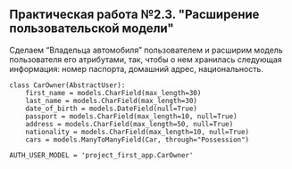## Практическая работа №2.3. "Расширение пользовательской модели"

Сделаем “Владельца автомобиля” пользователем и расширим  модель пользователя его атрибутами, так, чтобы о нем хранилась следующая информация: 
номер паспорта, домашний адрес, национальность. 

```
class CarOwner(AbstractUser):
    first_name = models.CharField(max_length=30)
    last_name = models.CharField(max_length=30)
    date_of_birth = models.DateField(null=True)
    passport = models.CharField(max_length=10, null=True)
    address = models.CharField(max_length=50, null=True)
    nationality = models.CharField(max_length=10, null=True)
    cars = models.ManyToManyField(Car, through="Possession")
```

```
AUTH_USER_MODEL = 'project_first_app.CarOwner'
```